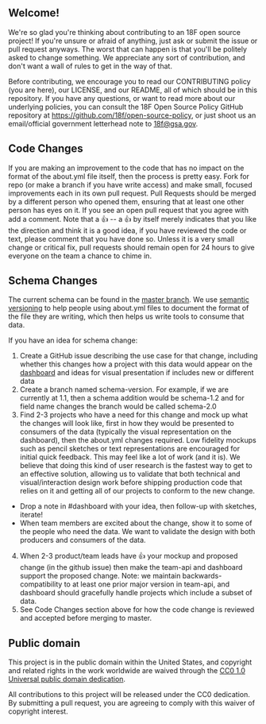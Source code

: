 ## Welcome!

We're so glad you're thinking about contributing to an 18F open source project! If you're unsure or afraid of anything, just ask or submit the issue or pull request anyways. The worst that can happen is that you'll be politely asked to change something. We appreciate any sort of contribution, and don't want a wall of rules to get in the way of that.

Before contributing, we encourage you to read our CONTRIBUTING policy (you are here), our LICENSE, and our README, all of which should be in this repository. If you have any questions, or want to read more about our underlying policies, you can consult the 18F Open Source Policy GitHub repository at https://github.com/18f/open-source-policy, or just shoot us an email/official government letterhead note to [18f@gsa.gov](mailto:18f@gsa.gov).

## Code Changes

If you are making an improvement to the code that has no impact on the format of the about.yml file itself, then the process is pretty easy.  Fork for repo (or make a branch if you have write access) and make small, focused improvements each in its own pull request.  Pull Requests should be merged by a different person who opened them, ensuring that at least one other person has eyes on it.  If you see an open pull request that you agree with add a comment.  Note that a :+1: -- a :+1: by itself merely indicates that you like the direction and think it is a good idea, if you have reviewed the code or text, please comment that you have done so.  Unless it is a very small change or critical fix, pull requests should remain open for 24 hours to give everyone on the team a chance to chime in.

## Schema Changes

The current schema can be found in the [master branch](https://github.com/18F/about_yml/blob/master/lib/about_yml/schema.json).  We use [semantic versioning](http://semver.org/) to help people using about.yml files to document the format of the file they are writing, which then helps us write tools to consume that data.

If you have an idea for schema change:

1. Create a GitHub issue describing the use case for that change, including whether this changes how a project with this data would appear on the [dashboard](https://github.com/18F/dashboard) and ideas for visual presentation if includes new or different data
2. Create a branch named schema-version.  For example, if we are currently at 1.1, then a schema addition would be schema-1.2 and for field name changes the branch would be called schema-2.0
3. Find 2-3 projects who have a need for this change and mock up what the changes will look like, first in how they would be presented to consumers of the data (typically the visual representation on the dashboard), then the about.yml changes required. Low fidelity mockups such as pencil sketches or text representations are encouraged for initial quick feedback.  This may feel like a lot of work (and it is). We believe that doing this kind of user research is the fastest way to get to an effective solution, allowing us to validate that both technical and visual/interaction design work before shipping production code that relies on it and getting all of our projects to conform to the new change.
  * Drop a note in #dashboard with your idea, then follow-up with sketches, iterate!
  * When team members are excited about the change, show it to some of the people who need the data.  We want to validate the design with both producers and consumers of the data.
4. When 2-3 product/team leads have :+1: your mockup and proposed change (in the github issue) then make the team-api and dashboard support the proposed change.  Note: we maintain backwards-compatibility to at least one prior major version in team-api, and dashboard should gracefully handle projects which include a subset of data.
5. See Code Changes section above for how the code change is reviewed and accepted before merging to master.  

## Public domain

This project is in the public domain within the United States, and
copyright and related rights in the work worldwide are waived through
the [CC0 1.0 Universal public domain dedication](https://creativecommons.org/publicdomain/zero/1.0/).

All contributions to this project will be released under the CC0
dedication. By submitting a pull request, you are agreeing to comply
with this waiver of copyright interest.
